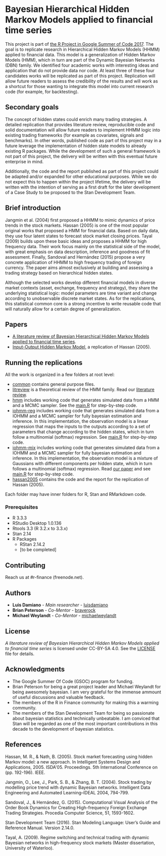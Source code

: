 # Bayesian Hierarchical Hidden Markov Models applied to financial time series

This project is part of [the R Project in Google Summer of Code 2017](https://github.com/rstats-gsoc/gsoc2017). The goal is to replicate research in Hierarchical Hidden Markov Models (HHMM) applied to financial data. This model is a generalization of Hidden Markov Models (HMM), which in turn are part of the Dynamic Bayesian Networks (DBN) family. We identified four academic works with interesting ideas and application that do not provide data nor code. At least three of these four candidates works will be replicated as part of this project. Replication will allow future readers to assess the credibility of the results and will work as a shortcut for those wanting to integrate this model into current research code (for example, for backtesting).

## Secondary goals ##

The concept of hidden states could enrich many trading strategies. A detailed replication that provides literature review, reproducible code and solid documentation will allow future readers to implement HHMM logic into existing trading frameworks (for example as covariates, signals and benchmarks). In other words, published code as part of this project may in a future leverage the implementation of hidden state models to already existing R packages. While the development of such a general framework is not part of this project, the delivery will be written with this eventual future enterprise in mind.

Additionally, the code and the report published as part of this project could be adapted and/or expanded for other educational purposes. While we do not expect this to happen within the project lifetime, the delivery will be written with the intention of serving as a first draft for the later development of a Case Study to be proposed to the Stan Development Team.

## Brief introduction

Jangmin et al. (2004) first proposed a HHMM to mimic dynamics of price trends in the stock markets. Hassan (2005) is one of the most popular original works that proposed a HMM for financial data. Based on daily data, they use four latent states to forecast stock market closing prices. Tayal (2009) builds upon these basic ideas and proposes a HHMM for high frequency data. Their work focus mainly on the statistical side of the model, with great emphasis on data description, inference and goodness of fit assessment. Finally, Sandoval and Hernández (2015) propose a very concrete application of HHMM to high frequency trading of foreign currency. The paper aims almost exclusively at building and assessing a trading strategy based on hierarchical hidden states.

Although the selected works develop different financial models in diverse market contexts (asset, exchange, frequency and strategy), they share the underlying statistical logic: model parameters are time variant and change according to unobservable discrete market states. As for the replications, this statistical common core is a strong incentive to write reusable code that will naturally allow for a certain degree of generalization.

## Papers

* [A literature review of Bayesian Hierarchical Hidden Markov Models applied to financial time series](litreview/main.pdf).
* [Input-Output Hidden Markov Model](hassan2005/main.html), a replication of Hassan (2005).

## Running the replications

All the work is organized in a few folders at root level:

* [common](common) contains general purpose files.
* [litreview](litreview) is a theoretical review of the HMM family. Read our [literature review](litreview/main.pdf).
* [hmm](hmm) includes working code that generates simulated data from a HMM and a MCMC sampler. See the [main.R](hmm/main.R) for step-by-step code.
* [iohmm-reg](iohmm-reg) includes working code that generates simulated data from a IOHMM and a MCMC sampler for fully bayesian estimation and inference. In this implementation, the observation model is a linear regression that maps the inputs to the outputs according to a set of parameters that change according to the hidden states, which in turn follow a multinomial (softmax) regression. See [main.R](iohmm-reg/main.R) for step-by-step code.
* [iohmm-mix](iohmm-mix) includes working code that generates simulated data from a IOHMM and a MCMC sampler for fully bayesian estimation and inference. In this implementation, the observation model is a mixture of Gaussians with different components per hidden state, which in turn follows a multinomial (softmax) regression. Read [our paper](iohmm-mix/main.html) and see [main.R](iohmm-mix/main.R) for step-by-step code.
* [hassan2005](hassan2005/) contains the code and the report for the replication of Hassan (2005).

Each folder may have inner folders for R, Stan and RMarkdown code.

### Prerequisites
  * R 3.3.3
  * RStudio Desktop 1.0.136
  * Rtools 3.3 (R 3.2.x to 3.3.x)
  * Stan 2.14
  * R Packages
    * RStan 2.14.2
    * [to be completed]

## Contributing

Reach us at #r-finance (freenode.net).

## Authors

* **Luis Damiano** - *Main researcher* - [luisdamiano](https://github.com/luisdamiano)
* **Brian Peterson** - *Co-Mentor* - [braverock](https://github.com/braverock)
* **Michael Weylandt** - *Co-Mentor* - [michaelweylandt](https://github.com/michaelweylandt)

## License
_A literature review of Bayesian Hierarchical Hidden Markov Models applied to financial time series_ is licensed under CC-BY-SA 4.0. See the [LICENSE](LICENSE.md) file for details.

## Acknowledgments
* The Google Summer Of Code (GSOC) program for funding.
* Brian Peterson for being a great project leader and Michael Weylandt for being awesomely bayesian. I am very grateful for the immense ammount of useful discussions and valuable feedback.
* The members of the R in Finance community for making this a warming community.
* The members of the Stan Development Team for being so passionate about bayesian statistics and technically unbeatable. I am conviced that Stan will be regarded as one of the most important contributions in this decade to the development of bayesian statistics.

## References
Hassan, M. R., & Nath, B. (2005). Stock market forecasting using hidden Markov model: a new approach. In Intelligent Systems Design and Applications, 2005. ISDA'05. Proceedings. 5th International Conference on (pp. 192-196). IEEE.

Jangmin, O., Lee, J., Park, S. B., & Zhang, B. T. (2004). Stock trading by modelling price trend with dynamic Bayesian networks. Intelligent Data Engineering and Automated Learning–IDEAL 2004, 794-799.

Sandoval, J., & Hernández, G. (2015). Computational Visual Analysis of the Order Book Dynamics for Creating High-frequency Foreign Exchange Trading Strategies. Procedia Computer Science, 51, 1593-1602.

Stan Development Team (2016). Stan Modeling Language: User’s Guide and Reference Manual. Version 2.14.0.

Tayal, A. (2009). Regime switching and technical trading with dynamic Bayesian networks in high-frequency stock markets (Master dissertation, University of Waterloo).
